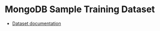 # MongoDB Sample Training Dataset

  * [Dataset documentation](https://docs.atlas.mongodb.com/sample-data/sample-training#std-label-sample-training)


